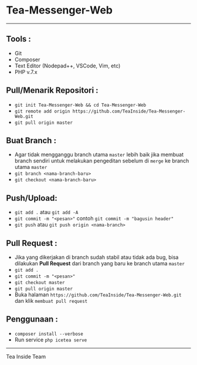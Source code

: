 # Tea-Messenger-Web
---
## Tools :
- Git
- Composer
- Text Editor (Nodepad++, VSCode, Vim, etc)
- PHP v.7.x

## Pull/Menarik Repositori :
- `git init Tea-Messenger-Web && cd Tea-Messenger-Web`
- `git remote add origin https://github.com/TeaInside/Tea-Messenger-Web.git`
- `git pull origin master`

## Buat Branch :
- Agar tidak mengganggu branch utama `master` lebih baik jika membuat branch sendiri untuk melakukan pengeditan sebelum di `merge` ke branch utama `master`
- `git branch <nama-branch-baru>`
- `git checkout <nama-branch-baru>`

## Push/Upload:
- `git add .` atau `git add -A`
- `git commit -m "<pesan>"` contoh `git commit -m "bagusin header"`
- `git push` atau `git push origin <nama-branch>`

## Pull Request :
- Jika yang dikerjakan di branch sudah stabil atau tidak ada bug, bisa dilakukan <b>Pull Request</b> dari branch yang baru ke branch utama `master`
- `git add .`
- `git commit -m "<pesan>"`
- `git checkout master`
- `git pull origin master`
- Buka halaman `https://github.com/TeaInside/Tea-Messenger-Web.git` dan klik `membuat pull request`

## Penggunaan :
- `composer install --verbose`
- Run service `php icetea serve`

---
Tea Inside Team
